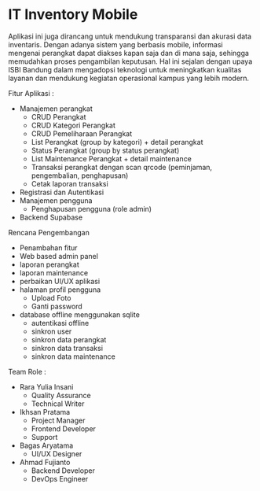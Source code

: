 # IT Inventory Mobile

Aplikasi ini juga dirancang untuk mendukung transparansi dan akurasi data inventaris. 
Dengan adanya sistem yang berbasis mobile, informasi mengenai perangkat dapat diakses kapan saja dan di mana saja, sehingga memudahkan proses pengambilan keputusan. 
Hal ini sejalan dengan upaya ISBI Bandung dalam mengadopsi teknologi untuk meningkatkan kualitas layanan dan mendukung kegiatan operasional kampus yang lebih modern.

Fitur Aplikasi :
-	Manajemen perangkat
    - CRUD Perangkat 
    - CRUD Kategori Perangkat
    - CRUD Pemeliharaan Perangkat
    - List Perangkat (group by kategori) + detail perangkat
    - Status Perangkat (group by status perangkat)
    - List Maintenance Perangkat + detail maintenance 
    - Transaksi perangkat dengan scan qrcode (peminjaman, pengembalian, penghapusan)
    - Cetak laporan transaksi
-	Registrasi dan Autentikasi 
-	Manajemen pengguna
    - Penghapusan pengguna (role admin)
-	Backend Supabase

Rencana Pengembangan 
-	Penambahan fitur 
  - Web based admin panel
  - laporan perangkat
  - laporan maintenance
  - perbaikan UI/UX aplikasi
  - halaman profil pengguna
    - Upload Foto 
    - Ganti password
  - database offline menggunakan sqlite
    - autentikasi offline
    - sinkron user
    - sinkron data perangkat
    - sinkron data transaksi
    - sinkron data maintenance


Team Role :

- Rara Yulia Insani
  - Quality Assurance
  - Technical Writer
- Ikhsan Pratama
  - Project Manager
  - Frontend Developer
  - Support 
- Bagas Aryatama
  - UI/UX Designer
- Ahmad Fujianto
  - Backend Developer
  - DevOps Engineer

